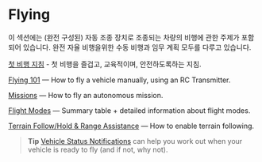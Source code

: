 # Flying

이 섹션에는 (완전 구성된) 자동 조종 장치로 조종되는 차량의 비행에 관한 주제가 포함되어 있습니다. 완전 자율 비행을위한 수동 비행과 임무 계획 모두를 다루고 있습니다.

[첫 비행 지침](../flying/first_flight_guidelines.md) - 첫 비행을 즐겁고, 교육적이며, 안전하도록하는 지침.

[Flying 101](../flying/basic_flying.md) — How to fly a vehicle manually, using an RC Transmitter.

[Missions](../flying/missions.md) — How to fly an autonomous mission.

[Flight Modes](../flight_modes/README.md) — Summary table + detailed information about flight modes.

[Terrain Follow/Hold & Range Assistance](../flying/terrain_following_holding.md) — How to enable terrain following.

> **Tip** [Vehicle Status Notifications](../getting_started/vehicle_status.md) can help you work out when your vehicle is ready to fly (and if not, why not).